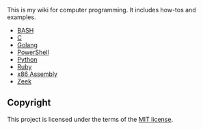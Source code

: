 This is my wiki for computer programming. It includes how-tos and examples. 

* [BASH](/BASH/)
* [C](/C/)
* [Golang](/Golang/)
* [PowerShell](/PowerShell/)
* [Python](/Python/)
* [Ruby](/Ruby/)
* [x86 Assembly](/x86-Assembly/)
* [Zeek](/Zeek/)

## Copyright
This project is licensed under the terms of the [MIT license](/LICENSE).
